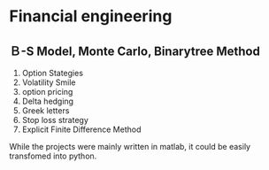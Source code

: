 Financial engineering
===
Ｂ-S Model, Monte Carlo, Binarytree Method
---
1. Option Stategies
2. Volatility Smile
3. option pricing
4. Delta hedging
5. Greek letters
6. Stop loss strategy
7. Explicit Finite Difference Method

While the projects were mainly written in matlab, it could be easily transfomed into python.
